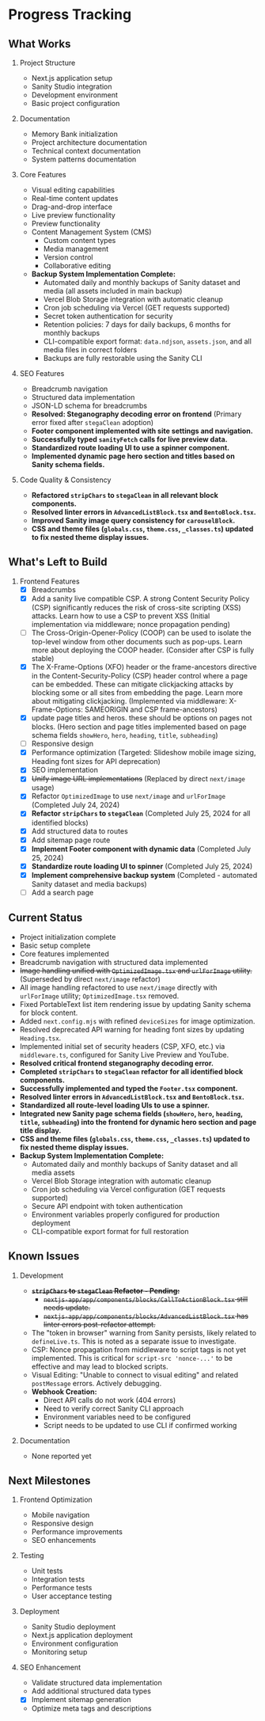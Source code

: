 # Progress Tracking

## What Works

1. Project Structure

   - Next.js application setup
   - Sanity Studio integration
   - Development environment
   - Basic project configuration

2. Documentation

   - Memory Bank initialization
   - Project architecture documentation
   - Technical context documentation
   - System patterns documentation

3. Core Features

   - Visual editing capabilities
   - Real-time content updates
   - Drag-and-drop interface
   - Live preview functionality
   - Preview functionality
   - Content Management System (CMS)
     - Custom content types
     - Media management
     - Version control
     - Collaborative editing
   - **Backup System Implementation Complete:**
     - Automated daily and monthly backups of Sanity dataset and media (all assets included in main backup)
     - Vercel Blob Storage integration with automatic cleanup
     - Cron job scheduling via Vercel (GET requests supported)
     - Secret token authentication for security
     - Retention policies: 7 days for daily backups, 6 months for monthly backups
     - CLI-compatible export format: `data.ndjson`, `assets.json`, and all media files in correct folders
     - Backups are fully restorable using the Sanity CLI

4. SEO Features

   - Breadcrumb navigation
   - Structured data implementation
   - JSON-LD schema for breadcrumbs
   - **Resolved: Steganography decoding error on frontend** (Primary error fixed after `stegaClean` adoption)
   - **Footer component implemented with site settings and navigation.**
   - **Successfully typed `sanityFetch` calls for live preview data.**
   - **Standardized route loading UI to use a spinner component.**
   - **Implemented dynamic page hero section and titles based on Sanity schema fields.**

5. Code Quality & Consistency
   - **Refactored `stripChars` to `stegaClean` in all relevant block components.**
   - **Resolved linter errors in `AdvancedListBlock.tsx` and `BentoBlock.tsx`.**
   - **Improved Sanity image query consistency for `carouselBlock`.**
   - **CSS and theme files (`globals.css`, `theme.css`, `_classes.ts`) updated to fix nested theme display issues.**

## What's Left to Build

1. Frontend Features
   - [x] Breadcrumbs
   - [x] Add a sanity live compatible CSP. A strong Content Security Policy (CSP) significantly reduces the risk of cross-site scripting (XSS) attacks. Learn how to use a CSP to prevent XSS (Initial implementation via middleware; nonce propagation pending)
   - [ ] The Cross-Origin-Opener-Policy (COOP) can be used to isolate the top-level window from other documents such as pop-ups. Learn more about deploying the COOP header. (Consider after CSP is fully stable)
   - [x] The X-Frame-Options (XFO) header or the frame-ancestors directive in the Content-Security-Policy (CSP) header control where a page can be embedded. These can mitigate clickjacking attacks by blocking some or all sites from embedding the page. Learn more about mitigating clickjacking. (Implemented via middleware: X-Frame-Options: SAMEORIGIN and CSP frame-ancestors)
   - [x] update page titles and heros. these should be options on pages not blocks. (Hero section and page titles implemented based on page schema fields `showHero`, `hero`, `heading`, `title`, `subheading`)
   - [ ] Responsive design
   - [x] Performance optimization (Targeted: Slideshow mobile image sizing, Heading font sizes for API deprecation)
   - [x] SEO implementation
   - [x] ~~Unify image URL implementations~~ (Replaced by direct `next/image` usage)
   - [x] Refactor `OptimizedImage` to use `next/image` and `urlForImage` (Completed July 24, 2024)
   - [x] **Refactor `stripChars` to `stegaClean`** (Completed July 25, 2024 for all identified blocks)
   - [x] Add structured data to routes
   - [x] Add sitemap page route
   - [x] **Implement Footer component with dynamic data** (Completed July 25, 2024)
   - [x] **Standardize route loading UI to spinner** (Completed July 25, 2024)
   - [x] **Implement comprehensive backup system** (Completed - automated Sanity dataset and media backups)
   - [ ] Add a search page

## Current Status

- Project initialization complete
- Basic setup complete
- Core features implemented
- Breadcrumb navigation with structured data implemented
- ~~Image handling unified with `OptimizedImage.tsx` and `urlForImage` utility.~~ (Superseded by direct `next/image` refactor)
- All image handling refactored to use `next/image` directly with `urlForImage` utility; `OptimizedImage.tsx` removed.
- Fixed PortableText list item rendering issue by updating Sanity schema for block content.
- Added `next.config.mjs` with refined `deviceSizes` for image optimization.
- Resolved deprecated API warning for heading font sizes by updating `Heading.tsx`.
- Implemented initial set of security headers (CSP, XFO, etc.) via `middleware.ts`, configured for Sanity Live Preview and YouTube.
- **Resolved critical frontend steganography decoding error.**
- **Completed `stripChars` to `stegaClean` refactor for all identified block components.**
- **Successfully implemented and typed the `Footer.tsx` component.**
- **Resolved linter errors in `AdvancedListBlock.tsx` and `BentoBlock.tsx`.**
- **Standardized all route-level loading UIs to use a spinner.**
- **Integrated new Sanity page schema fields (`showHero`, `hero`, `heading`, `title`, `subheading`) into the frontend for dynamic hero section and page title display.**
- **CSS and theme files (`globals.css`, `theme.css`, `_classes.ts`) updated to fix nested theme display issues.**
- **Backup System Implementation Complete:**
  - Automated daily and monthly backups of Sanity dataset and all media assets
  - Vercel Blob Storage integration with automatic cleanup
  - Cron job scheduling via Vercel configuration (GET requests supported)
  - Secure API endpoint with token authentication
  - Environment variables properly configured for production deployment
  - CLI-compatible export format for full restoration

## Known Issues

1. Development

   - ~~**`stripChars` to `stegaClean` Refactor - Pending:**~~
     - ~~`nextjs-app/app/components/blocks/CallToActionBlock.tsx` still needs update.~~
     - ~~`nextjs-app/app/components/blocks/AdvancedListBlock.tsx` has linter errors post-refactor attempt.~~
   - The "token in browser" warning from Sanity persists, likely related to `defineLive.ts`. This is noted as a separate issue to investigate.
   - CSP: Nonce propagation from middleware to script tags is not yet implemented. This is critical for `script-src 'nonce-...'` to be effective and may lead to blocked scripts.
   - Visual Editing: "Unable to connect to visual editing" and related `postMessage` errors. Actively debugging.
   - **Webhook Creation:**
     - Direct API calls do not work (404 errors)
     - Need to verify correct Sanity CLI approach
     - Environment variables need to be configured
     - Script needs to be updated to use CLI if confirmed working

2. Documentation
   - None reported yet

## Next Milestones

1. Frontend Optimization

   - Mobile navigation
   - Responsive design
   - Performance improvements
   - SEO enhancements

2. Testing

   - Unit tests
   - Integration tests
   - Performance tests
   - User acceptance testing

3. Deployment

   - Sanity Studio deployment
   - Next.js application deployment
   - Environment configuration
   - Monitoring setup

4. SEO Enhancement
   - Validate structured data implementation
   - Add additional structured data types
   - [x] Implement sitemap generation
   - Optimize meta tags and descriptions
